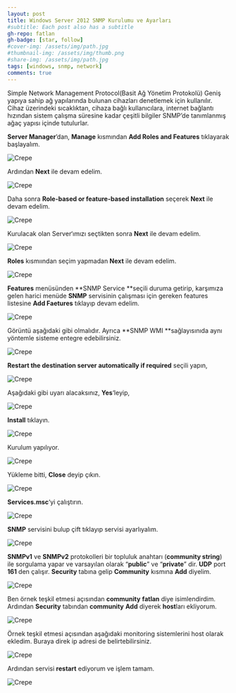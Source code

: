```yaml
---
layout: post
title: Windows Server 2012 SNMP Kurulumu ve Ayarları
#subtitle: Each post also has a subtitle
gh-repo: fatlan
gh-badge: [star, follow]
#cover-img: /assets/img/path.jpg
#thumbnail-img: /assets/img/thumb.png
#share-img: /assets/img/path.jpg
tags: [windows, snmp, network]
comments: true
---
```

Simple Network Management Protocol(Basit Ağ Yönetim Protokolü) Geniş yapıya sahip ağ yapılarında bulunan cihazları denetlemek için kullanılır. Cihaz üzerindeki sıcaklıktan, cihaza bağlı kullanıcılara, internet bağlantı hızından sistem çalışma süresine kadar çeşitli bilgiler SNMP’de tanımlanmış ağaç yapısı içinde tutulurlar.

**Server Manager**’dan, **Manage** kısmından **Add Roles and Features** tıklayarak başlayalım.

![Crepe](/assets/img/ws12snmp/wsnmp01.png)

Ardından **Next** ile devam edelim.

![Crepe](/assets/img/ws12snmp/wsnmp02.png)

Daha sonra **Role-based or feature-based installation** seçerek **Next** ile devam edelim.

![Crepe](/assets/img/ws12snmp/wsnmp03.png)

Kurulacak olan Server‘ımızı seçtikten sonra **Next** ile devam edelim.

![Crepe](/assets/img/ws12snmp/wsnmp04.png)

**Roles** kısmıından seçim yapmadan **Next** ile devam edelim.

![Crepe](/assets/img/ws12snmp/wsnmp05.png)

**Features** menüsünden **SNMP Service **seçili duruma getirip, karşımıza gelen harici menüde **SNMP** servisinin çalışması için gereken features listesine **Add Faetures** tıklayıp devam edelim.

![Crepe](/assets/img/ws12snmp/wsnmp06.png)

Görüntü aşağıdaki gibi olmalıdır. Ayrıca **SNMP WMI **sağlayısınıda aynı yöntemle sisteme entegre edebilirsiniz.

![Crepe](/assets/img/ws12snmp/wsnmp07.png)

**Restart the destination server automatically if required** seçili yapın,

![Crepe](/assets/img/ws12snmp/wsnmp08.png)

Aşağıdaki gibi uyarı alacaksınız, **Yes**‘leyip,

![Crepe](/assets/img/ws12snmp/wsnmp09.png)

**Install** tıklayın.

![Crepe](/assets/img/ws12snmp/wsnmp10.png)

Kurulum yapılıyor.

![Crepe](/assets/img/ws12snmp/wsnmp11.png)

Yükleme bitti, **Close** deyip çıkın.

![Crepe](/assets/img/ws12snmp/wsnmp12.png)

**Services.msc**‘yi çalıştırın.

![Crepe](/assets/img/ws12snmp/wsnmp13.png)

**SNMP** servisini bulup çift tıklayıp servisi ayarlıyalım.

![Crepe](/assets/img/ws12snmp/wsnmp14.png)

**SNMPv1** ve **SNMPv2** protokolleri bir topluluk anahtarı (**community string**) ile sorgulama yapar ve varsayılan olarak “**public**” ve “**private**” dir. **UDP** port **161** den çalışır.
**Security** tabına gelip **Community** kısmına **Add** diyelim.

![Crepe](/assets/img/ws12snmp/wsnmp15.png)

Ben örnek teşkil etmesi açısından **community** **fatlan** diye isimlendirdim. Ardından **Security** tabından **community** **Add** diyerek **host**ları ekliyorum.

![Crepe](/assets/img/ws12snmp/wsnmp16.png)

Örnek teşkil etmesi açısından aşağıdaki monitoring sistemlerini host olarak ekledim. Buraya direk ip adresi de belirtebilirsiniz.

![Crepe](/assets/img/ws12snmp/wsnmp17.png)

Ardından servisi **restart** ediyorum ve işlem tamam.

![Crepe](/assets/img/ws12snmp/wsnmp18.png)
